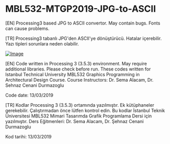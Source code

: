 # MBL532-MTGP2019-JPG-to-ASCII

[EN] Processing3 based JPG to ASCII convertor. May contain bugs. Fonts can cause problems.

[TR] Processing3 tabanlı JPG'den ASCII'ye dönüştürücü. Hatalar içerebilir. Yazı tipleri sorunlara neden olabilir.

[![Image](https://i.hizliresim.com/el0z9ih.JPG)](https://hizliresim.com/el0z9ih)

[EN] Code written in Processing 3 (3.5.3) environment. May require additional libraries. Please check before run. 
These codes written for Istanbul Technical University  MBL532 Graphics Programming in Architectural Design Course. 
Course Instructors: Dr. Sema Alacam, Dr. Sehnaz Cenani Durmazoglu

Code date: 13/03/2019

[TR] Kodlar Processing 3 (3.5.3) ortamında yazılmıştır. Ek kütüphaneler gerekebilir. Çalıştırmadan önce lütfen kontrol edin.
Bu kodlar İstanbul Teknik Üniversitesi MBL532 Mimari Tasarımda Grafik Programlama Dersi için yazılmıştır.
Ders Eğitmenleri: Dr. Sema Alacam, Dr. Şehnaz Cenani Durmazoglu

Kod tarihi: 13/03/2019
